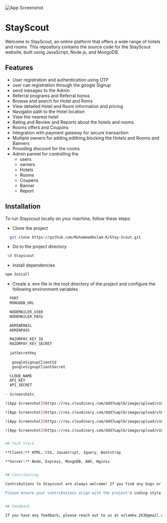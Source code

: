 ![App Screenshot](https://res.cloudinary.com/ddd7uapl6/image/upload/v1691816912/documentationPics/68747470733a2f2f7265732e636c6f7564696e6172792e636f6d2f646d627078616c306f2f696d6167652f75706c6f61642f76313638373835383538342f6769742f796172612f556e7469746c65642d315f646f347a70752e706e67_luotfl.png)
# StayScout

Welcome to StayScout, an online platform that offers a wide range of hotels and rooms. This repository contains the source code for the StayScout website, built using JavaScript, Node.js, and MongoDB.


## Features

- User registration and authentication using OTP
- user can registration through the google Signup
- send mesages to the Admin
- Referral programs and Referral bonus
- Browse and search for Hotel and Roms
- View detailed Hotel and Room information and pricing
- Navigatin path to the Hotel location 
- View the nearest hotel 
- Rating and Review and Reports about the hotels and rooms
- Rooms offers and Coupons
- Integration with payment gateway for secure transaction 
- Multiple owners for adding,edithing,blocking the Hotels and Rooms and Banners
- Providing discount for the rooms
- Admin pannel for controlling the
    - users
    - owners
    - Hotels
    - Rooms
    - Coupens
    - Banner
    - Report


## Installation

To run Stayscout locally on your machine, follow these steps:
 
 - Clone the project
```bash
  git clone https://github.com/MuhammadAslam-K/Stay-Scout.git
```
- Go to the project directory
```bash
 cd Stayscout
```
- Install dependencies
```bash
npm Install
```
- Create a .env file in the root directory of the project and configure the following environment variables
```bash
  PORT
  MONGODB_URL

  NODEMAILER_USER
  NODEMAILER_PASS

  ADMINEMAIL
  ADMINPASS

  RAZORPAY_KEY_ID
  RAZORPAY_KEY_SECRET
  
  jwtSecretKey
   
   googleSignupClientId
   googleSignupClientSecret

  CLOUD_NAME
  API_KEY
  API_SECRET
    
- Screenshots

![App Screenshot](https://res.cloudinary.com/ddd7uapl6/image/upload/v1691816405/documentationPics/Screenshot_2023-08-12_102725_cywvrg.png)

![App Screenshot](https://res.cloudinary.com/ddd7uapl6/image/upload/v1691816410/documentationPics/Screenshot_2023-08-12_102814_gx7f2t.png)

![App Screenshot](https://res.cloudinary.com/ddd7uapl6/image/upload/v1691816419/documentationPics/Screenshot_2023-08-12_102842_radlbg.png)

![App Screenshot](https://res.cloudinary.com/ddd7uapl6/image/upload/v1691816423/documentationPics/Screenshot_2023-08-12_102940_spkzie.png)


## Tech Stack

**Client:** HTML, CSS, JavaScript, Jquery, Bootstrap

**Server:** Node, Express, MongoDB, AWS, Nginix


## Contributing

Contributions to Stayscout are always welcome! If you find any bugs or have suggestions for improvements, please open an issue on the GitHub repository. If you'd like to contribute code, you can fork the repository, make your changes, and submit a pull request.

Please ensure your contributions align with the project's coding style and follow best practices. Be sure to include relevant tests and clearly describe your changes.


## Feedback

If you have any feedback, please reach out to us at aslamka.2k3@gmail.com

